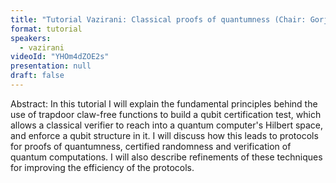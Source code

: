 ```yaml
---
title: "Tutorial Vazirani: Classical proofs of quantumness (Chair: Gorjan Alagic)"
format: tutorial
speakers:
  - vazirani
videoId: "YHOm4dZOE2s"
presentation: null
draft: false
---
```

Abstract: In this tutorial I will explain the fundamental principles behind the use of trapdoor claw-free
functions to build a qubit certification test, which allows a classical verifier to reach into a
quantum computer's Hilbert space, and enforce a qubit structure in it. I will discuss how this
leads to protocols for proofs of quantumness, certified randomness and verification of
quantum computations. I will also describe refinements of these techniques for improving
the efficiency of the protocols.

<!-- fields to use above: -->
<!-- videoId: "Vfl9pPh6ipI" -->
<!-- presentation: "/slides/invited-MargaridaPereira.pdf" -->
